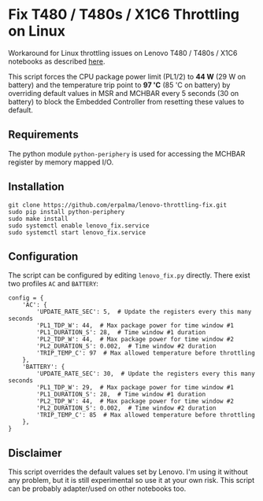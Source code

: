 # Fix T480 / T480s / X1C6 Throttling on Linux
Workaround for Linux throttling issues on Lenovo T480 / T480s / X1C6 notebooks as described [here](https://www.reddit.com/r/thinkpad/comments/870u0a/t480s_linux_throttling_bug/).

This script forces the CPU package power limit (PL1/2) to **44 W** (29 W on battery) and the temperature trip point to **97 'C** (85 'C on battery) by overriding default values in MSR and MCHBAR every 5 seconds (30 on battery) to block the Embedded Controller from resetting these values to default.

## Requirements
The python module `python-periphery` is used for accessing the MCHBAR register by memory mapped I/O. 

## Installation
```
git clone https://github.com/erpalma/lenovo-throttling-fix.git
sudo pip install python-periphery
sudo make install
sudo systemctl enable lenovo_fix.service
sudo systemctl start lenovo_fix.service
```

## Configuration
The script can be configured by editing `lenovo_fix.py` directly. There exist two profiles `AC` and `BATTERY`:
```
config = {
    'AC': {
        'UPDATE_RATE_SEC': 5,  # Update the registers every this many seconds
        'PL1_TDP_W': 44,  # Max package power for time window #1
        'PL1_DURATION_S': 28,  # Time window #1 duration
        'PL2_TDP_W': 44,  # Max package power for time window #2
        'PL2_DURATION_S': 0.002,  # Time window #2 duration
        'TRIP_TEMP_C': 97  # Max allowed temperature before throttling
    },
    'BATTERY': {
        'UPDATE_RATE_SEC': 30,  # Update the registers every this many seconds
        'PL1_TDP_W': 29,  # Max package power for time window #1
        'PL1_DURATION_S': 28,  # Time window #1 duration
        'PL2_TDP_W': 44,  # Max package power for time window #2
        'PL2_DURATION_S': 0.002,  # Time window #2 duration
        'TRIP_TEMP_C': 85  # Max allowed temperature before throttling
    },
}
```

## Disclaimer
This script overrides the default values set by Lenovo. I'm using it without any problem, but it is still experimental so use it at your own risk. This script can be probably adapter/used on other notebooks too.
